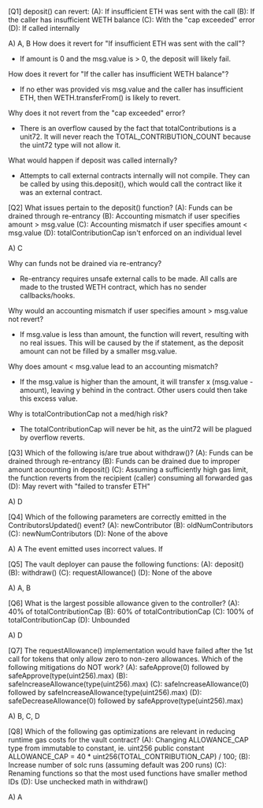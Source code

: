 [Q1] deposit() can revert:
(A): If insufficient ETH was sent with the call
(B): If the caller has insufficient WETH balance
(C): With the "cap exceeded" error
(D): If called internally

A) A, B
How does it revert for "If insufficient ETH was sent with the call"?
- If amount is 0 and the msg.value is > 0, the deposit will likely fail.

How does it revert for "If the caller has insufficient WETH balance"?
- If no ether was provided vis msg.value and the caller has insufficient ETH, then
WETH.transferFrom() is likely to revert.

Why does it not revert from the "cap exceeded" error?
- There is an overflow caused by the fact that totalContributions is a unit72. It
will never reach the TOTAL_CONTRIBUTION_COUNT because the uint72 type will not 
allow it.

What would happen if deposit was called internally?
- Attempts to call external contracts internally will not compile. They can be called
by using this.deposit(), which would call the contract like it was an external contract.


[Q2] What issues pertain to the deposit() function?
(A): Funds can be drained through re-entrancy
(B): Accounting mismatch if user specifies amount > msg.value
(C): Accounting mismatch if user specifies amount < msg.value
(D): totalContributionCap isn't enforced on an individual level

A) C

Why can funds not be drained via re-entrancy?
- Re-entrancy requires unsafe external calls to be made. All calls are made to the 
trusted WETH contract, which has no sender callbacks/hooks.

Why would an accounting mismatch if user specifies amount > msg.value not revert?
- If msg.value is less than amount, the function will revert, resulting with no
real issues. This will be caused by the if statement, as the deposit amount can not
be filled by a smaller msg.value.

Why does amount < msg.value lead to an accounting mismatch?
- If the msg.value is higher than the amount, it will transfer x (msg.value - amount),
leaving y behind in the contract. Other users could then take this excess value.

Why is totalContributionCap not a med/high risk?
- The totalContributionCap will never be hit, as the uint72 will be plagued by overflow
reverts.

[Q3] Which of the following is/are true about withdraw()?
(A): Funds can be drained through re-entrancy
(B): Funds can be drained due to improper amount accounting in deposit()
(C): Assuming a sufficiently high gas limit, the function reverts from the recipient (caller) consuming all forwarded gas
(D): May revert with "failed to transfer ETH"

A) D

[Q4] Which of the following parameters are correctly emitted in the ContributorsUpdated() event?
(A): newContributor
(B): oldNumContributors
(C): newNumContributors
(D): None of the above

A) A
The event emitted uses incorrect values. If 

[Q5] The vault deployer can pause the following functions:
(A): deposit()
(B): withdraw()
(C): requestAllowance()
(D): None of the above

A) A, B

[Q6] What is the largest possible allowance given to the controller?
(A): 40% of totalContributionCap
(B): 60% of totalContributionCap
(C): 100% of totalContributionCap
(D): Unbounded

A) D

[Q7] The requestAllowance() implementation would have failed after the 1st call for tokens that only allow zero to non-zero allowances. Which of the following mitigations do NOT work?
(A): safeApprove(0) followed by safeApprove(type(uint256).max)
(B): safeIncreaseAllowance(type(uint256).max)
(C): safeIncreaseAllowance(0) followed by safeIncreaseAllowance(type(uint256).max)
(D): safeDecreaseAllowance(0) followed by safeApprove(type(uint256).max)

A) B, C, D

[Q8] Which of the following gas optimizations are relevant in reducing runtime gas costs for the vault contract?
(A): Changing ALLOWANCE_CAP type from immutable to constant, ie. uint256 public constant ALLOWANCE_CAP = 40 * uint256(TOTAL_CONTRIBUTION_CAP) / 100;
(B): Increase number of solc runs (assuming default was 200 runs)
(C): Renaming functions so that the most used functions have smaller method IDs
(D): Use unchecked math in withdraw()

A) A